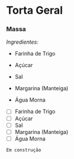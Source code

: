 # Torta Geral

### Massa

_Ingredientes:_

- Farinha de Trigo

- Açúcar

- Sal
- Margarina (Manteiga)
- Água Morna

- [ ] Farinha de Trigo
- [ ] Açúcar
- [ ] Sal
- [ ] Margarina (Manteiga)
- [ ] Água Morna

`Em construção`

